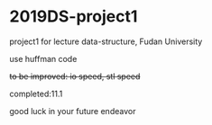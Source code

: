 # 2019DS-project1
 project1 for lecture data-structure, Fudan University

use huffman code

~~to be improved: io speed, stl speed~~

completed:11.1

good luck in your future endeavor

